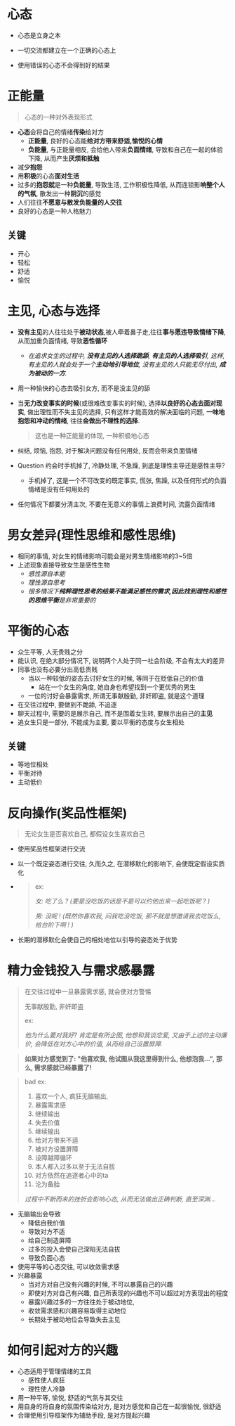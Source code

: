 # 心态

-   心态是立身之本

-   一切交流都建立在一个正确的心态上

-   使用错误的心态不会得到好的结果

    

# 正能量

>   心态的一种对外表现形式

-   **心态**会将自己的情绪**传染**给对方
    -   **正能量**, 良好的心态能**给对方带来舒适,愉悦的心情**
    -   **负能量**, 与正能量相反, 会给他人带来**负面情绪**, 导致和自己在一起的体验下降, 从而产生**厌烦和抵触**
-   减**少抱怨**
-   用**积极**的心态**面对生活**
-   过多的**抱怨就**是一种**负能量**, 导致生活, 工作积极性降低, 从而连锁影**响整个人的气氛**, 散发出一种**阴沉**的感觉
-   人们往往**不愿意与散发负能量的人交往**
-   良好的心态是一种人格魅力



## 关键

-   开心
-   轻松
-   舒适
-   愉悦





# 主见, 心态与选择

-   **没有主见**的人往往处于**被动状态**,被人牵着鼻子走,往往**事与愿违导致情绪下降**, 从而加重负面情绪, 导致**恶性循环**
    
    -   *在追求女生的过程中, **没有主见的人选择跪舔**, **有主见的人选择吸引**, 这样, 有主见的人就会处于一个**主动地引导地位**, 没有主见的人只能无尽付出, **成为被动的一方**.*
    
-   用一种愉快的心态去吸引女方, 而不是没主见的舔

-   当**无力改变事实的时候**(或很难改变事实的时候), 选择**以良好的心态去面对现实**, 做出理性而不失主见的选择,  只有这样才能高效的解决面临的问题, **一味地抱怨和冲动的情绪**, 往往**会做出不理性的选择**.

    >   这也是一种正能量的体现, 一种积极地心态

- 纠结, 烦恼, 抱怨, 对于解决问题没有任何用处, 反而会带来负面情绪



-   Question 约会时手机掉了, 冷静处理, 不急躁, 到底是理性主导还是感性主导?
    -   手机掉了, 这是一个不可改变的既定事实, 慌张, 焦躁, 以及任何形式的负面情绪是没有任何用处的
-   任何情况下都要分清主次, 不要在无意义的事情上浪费时间, 流露负面情绪





# 男女差异(理性思维和感性思维)

-   相同的事情, 对女生的情绪影响可能会是对男生情绪影响的3~5倍
-   上述现象直接导致女生是感性生物
    -   *感性源自本能*
    -   *理性源自思考*
    -   *很多情况下**纯粹理性思考的结果不能满足感性的需求,**因此找到**理性和感性的思维平衡**是非常重要的*



# 平衡的心态

-   众生平等, 人无贵贱之分
-   能认识, 在绝大部分情况下, 说明两个人处于同一社会阶级, 不会有太大的差异
-   同事也没有必要分出高低贵贱
    -   当以一种较低的姿态去讨好女生的时候, 等同于在贬低自己的价值
        -   站在一个女生的角度, 她自身也希望找到一个更优秀的男生
    -   一位的讨好会暴露需求, 所谓无事献殷勤, 非奸即盗, 就是这个道理
-   在交往过程中, 要做到不跪舔, 不追逐
-   聊天过程中, 需要的是展示自己, 而不是围着女生转, 要展示出自己的**主见** 
-   追女生只是一部分, 不能成为主要, 要以平衡的态度与女生相处



## 关键

-   等地位相处
-   平衡对待
-   主动低价



# 反向操作(奖品性框架)

>   无论女生是否喜欢自己, 都假设女生喜欢自己

-   使用奖品性框架进行交流

-   以一个既定姿态进行交往, 久而久之, 在潜移默化的影响下, 会使既定假设实质化

-   >   ex:
    >
    >   *女: 吃了么 ? (要是没吃饭的话是不是可以约他出来一起吃饭呢 ? )*
    >
    >   *男: 没呢 ! (既然你喜欢我, 问我吃没吃饭, 那不就是想邀请我去吃饭么, 给台阶下啊 ! )* 

-   长期的潜移默化会使自己的相处地位以引导的姿态处于优势



# 精力金钱投入与需求感暴露

>   在交往过程中一旦暴露需求感, 就会使对方警惕
>
>   无事献殷勤, 非奸即盗
>
>   ex:
>
>   *他为什么要对我好? 肯定是有所企图, 他想和我谈恋爱, 又由于上述的主动廉价, 会降低在对方心中的价值, 从而给自己设置屏障.*



>   **如果对方感觉到了: "他喜欢我, 他试图从我这里得到什么, 他想泡我...",**
>   **那么, 需求感就已经暴露了!**



>   bad ex:
>
>   1.  喜欢一个人, 疯狂无脑输出,
>   2.  暴露需求感
>   3.  继续输出
>   4.  失去价值
>   5.  继续输出
>   6.  给对方带来不适
>   7.  被对方设置屏障
>   8.  设障越障循环
>   9.  本人都入过多以至于无法自拔
>   10.  对方依然在追逐者心中的ta
>   11.  沦为备胎
>
>   *过程中不断而来的挫折会影响心态, 从而无法做出正确判断, 直至深渊...*



-   无脑输出会导致
    -   降低自我价值
    -   导致对方不适
    -   给自己制造屏障
    -   过多的投入会使自己深陷无法自拔
    -   导致负面心态
-   使用平等的心态交往, 可以收敛需求感
-   兴趣暴露
    -   当对方对自己没有兴趣的时候, 不可以暴露自己的兴趣
    -   即使对方对自己有兴趣, 自己所表现的兴趣也不可以超过对方表现出的程度
    -   暴露兴趣过多的一方往往处于被动地位,
    -   收敛需求感和兴趣容易取得主动地位
    -   长期处于被动地位会导致失去主见



# 如何引起对方的兴趣
-   心态适用于管理情绪的工具
    -   感性使人疯狂
    -   理性使人冷静
-   用一种平等, 愉悦, 舒适的气氛与其交往
-   用自身的将自身的氛围传染给对方, 是对方感觉和自己在一起很愉悦, 很舒适
-   合理使用引导框架作为辅助手段, 是对方提起兴趣